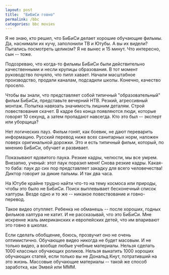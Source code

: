 ```yaml
---
layout: post
title:  "БиБиСи говно"
permalink: /bbc
categories: bbc movies
---
```


Я не знаю, кто решил, что БиБиСи делает хорошие обучающие фильмы. Да, наснимали
их кучу, заполонили ТВ и Ютубы. А вы их видели? Пытались посмотреть целиком? Я
не вынес и 15 минут. Что интересно, сын -- тоже.

Подозреваю, что когда-то фильмы БиБиСи были действительно качественными и несли
крупицы образования. В тот момент руководство почуяло, что пипл хавает. Начали
масштабное производство, продали каналам, подсадили школы. Конечно, качество
просело.

Чтобы вы знали, что представляет собой типичный "образовательный" фильм БиБиСи,
представьте вечерний НТВ. Резкий, агрессивный монтаж. Попытка навязать
значимость лишним деталям. Строй повествования скачет. В кадре без конца
появляются люди, которые говорят 10 секунд, а затем пропадают навсегда. Кто это
был -- эксперт или уборщица?

Нет логических пауз. Фильм гонят, как боевик, не дают переварить
информацию. Русский перевод ниже всех санитарных норм, наложен поверх
оригинальной дорожки. Это и есть типичный фильм, который, по мнению БиБиСи,
обучает и развивает.

Показывают ядовитого паука. Резкие кадры, челюсти, мы все умрем. Внезапно,
ученый: этот паук поразил меня! Снова резкие кадры. Какая-то баба: паук до сих
пор представляет закадку для всего человечества! Диктор говорит за дикие
пальмы. И так два часа.

На Ютубе крайне трудно найти что-то на тему космоса или природы, чтобы это было
не БиБиСи. Поиск выплевывает бесконечный список халтуры. Везде одно и то же --
никакое повествование и говно-перевод.

Такое видео отупляет. Ребенка не обманешь -- после хороших, годных фильмов
халтура не катит. И не рассказывай, что это БиБиСи. Мне искренне жаль
американских и европейских детей, что им впаривают это говно в школах.

Если сделать обобщение, боюсь, прозвучит оно не очень оптимистично. Обучающее
видео никогда не будет масовым. И не только видео, а вообще любые учебные
материалы. Нельзя сделать 1000 классных обучающих роликов. Нельзя выкатить 1000
хороших обучающих статей, если только вы не Дональд Кнут, потративший на это
жизнь. Массовые обучающие материалы -- такой же способ заработка, как Эмвей или
МММ.

